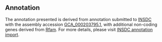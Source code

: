 

Annotation
----------

The annotation presented is derived from annotation submitted to
[INSDC](http://www.insdc.org) with the assembly accession
[GCA\_000203795.1](http://www.ebi.ac.uk/ena/data/view/GCA_000203795.1),
with additional non-coding genes derived from
[Rfam](http://rfam.xfam.org/). For more details, please visit [INSDC
annotation
import](http://ensemblgenomes.org/info/data/insdc_annotation).
